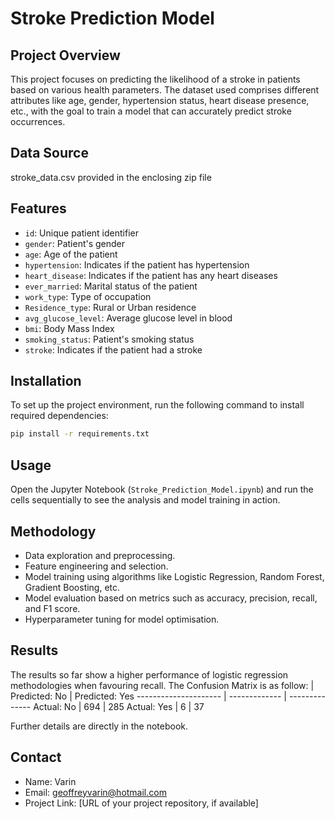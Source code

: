 
# Stroke Prediction Model

## Project Overview
This project focuses on predicting the likelihood of a stroke in patients based on various health parameters. The dataset used comprises different attributes like age, gender, hypertension status, heart disease presence, etc., with the goal to train a model that can accurately predict stroke occurrences.

## Data Source
stroke_data.csv provided in the enclosing zip file

## Features
- `id`: Unique patient identifier
- `gender`: Patient's gender
- `age`: Age of the patient
- `hypertension`: Indicates if the patient has hypertension
- `heart_disease`: Indicates if the patient has any heart diseases
- `ever_married`: Marital status of the patient
- `work_type`: Type of occupation
- `Residence_type`: Rural or Urban residence
- `avg_glucose_level`: Average glucose level in blood
- `bmi`: Body Mass Index
- `smoking_status`: Patient's smoking status
- `stroke`: Indicates if the patient had a stroke

## Installation
To set up the project environment, run the following command to install required dependencies:
```bash
pip install -r requirements.txt
```

## Usage
Open the Jupyter Notebook (`Stroke_Prediction_Model.ipynb`) and run the cells sequentially to see the analysis and model training in action.

## Methodology
- Data exploration and preprocessing.
- Feature engineering and selection.
- Model training using algorithms like Logistic Regression, Random Forest, Gradient Boosting, etc.
- Model evaluation based on metrics such as accuracy, precision, recall, and F1 score.
- Hyperparameter tuning for model optimisation.

## Results
The results so far show a higher performance of logistic regression methodologies when favouring recall.
The Confusion Matrix is as follow:
                      | Predicted: No | Predicted: Yes
--------------------- | ------------- | --------------
Actual: No            |    694        |      285
Actual: Yes           |      6        |       37

Further details are directly in the notebook.


## Contact
- Name: Varin
- Email: geoffreyvarin@hotmail.com
- Project Link: [URL of your project repository, if available]

